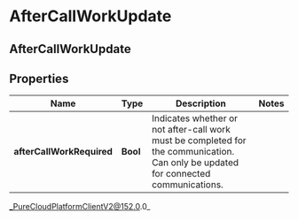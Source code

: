 # AfterCallWorkUpdate

## AfterCallWorkUpdate

## Properties

|Name | Type | Description | Notes|
|------------ | ------------- | ------------- | -------------|
| **afterCallWorkRequired** | **Bool** | Indicates whether or not after-call work must be completed for the communication. Can only be updated for connected communications. | |



_PureCloudPlatformClientV2@152.0.0_
